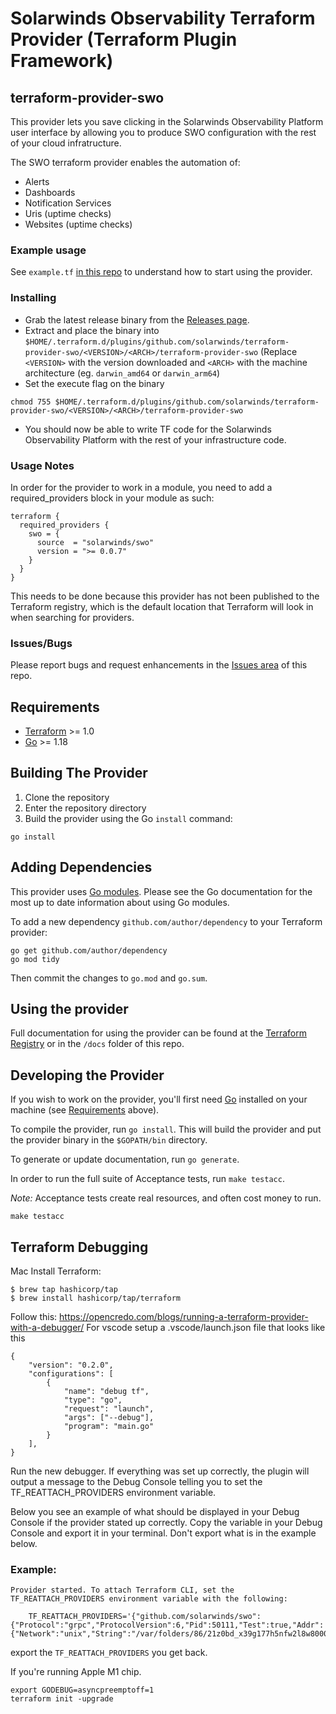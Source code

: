 # Solarwinds Observability Terraform Provider (Terraform Plugin Framework)

## terraform-provider-swo
This provider lets you save clicking in the Solarwinds Observability Platform user interface by allowing you to produce SWO configuration with the rest of your cloud infratructure.

The SWO terraform provider enables the automation of:

* Alerts
* Dashboards
* Notification Services
* Uris (uptime checks)
* Websites (uptime checks)


### Example usage
See `example.tf` [in this repo](https://github.com/solarwinds/terraform-provider-swo/blob/master/examples/) to understand how to start using the provider.

### Installing
* Grab the latest release binary from the [Releases page](https://github.com/solarwinds/terraform-provider-swo/releases).
* Extract and place the binary into `$HOME/.terraform.d/plugins/github.com/solarwinds/terraform-provider-swo/<VERSION>/<ARCH>/terraform-provider-swo` (Replace `<VERSION>` with the version downloaded and `<ARCH>` with the machine architecture (eg. `darwin_amd64` or `darwin_arm64`)
* Set the execute flag on the binary
```
chmod 755 $HOME/.terraform.d/plugins/github.com/solarwinds/terraform-provider-swo/<VERSION>/<ARCH>/terraform-provider-swo
```
* You should now be able to write TF code for the Solarwinds Observability Platform with the rest of your infrastructure code.

### Usage Notes
In order for the provider to work in a module, you need to add a required_providers block in your module as such:
```hcl
terraform {
  required_providers {
    swo = {
      source  = "solarwinds/swo"
      version = ">= 0.0.7"
    }
  }
}
```
This needs to be done because this provider has not been published to the Terraform registry, which is the default location that Terraform will look in when searching for providers.

### Issues/Bugs
Please report bugs and request enhancements in the [Issues area](https://github.com/solarwinds/terraform-provider-swo/issues) of this repo.

## Requirements

- [Terraform](https://www.terraform.io/downloads.html) >= 1.0
- [Go](https://golang.org/doc/install) >= 1.18

## Building The Provider

1. Clone the repository
1. Enter the repository directory
1. Build the provider using the Go `install` command:

```shell
go install
```

## Adding Dependencies

This provider uses [Go modules](https://github.com/golang/go/wiki/Modules).
Please see the Go documentation for the most up to date information about using Go modules.

To add a new dependency `github.com/author/dependency` to your Terraform provider:

```shell
go get github.com/author/dependency
go mod tidy
```

Then commit the changes to `go.mod` and `go.sum`.

## Using the provider
Full documentation for using the provider can be found at the [Terraform Registry](https://registry.terraform.io/providers/solarwinds/swo/latest/docs) or in the `/docs` folder of this repo.

## Developing the Provider

If you wish to work on the provider, you'll first need [Go](http://www.golang.org) installed on your machine (see [Requirements](#requirements) above).

To compile the provider, run `go install`. This will build the provider and put the provider binary in the `$GOPATH/bin` directory.

To generate or update documentation, run `go generate`.

In order to run the full suite of Acceptance tests, run `make testacc`.

*Note:* Acceptance tests create real resources, and often cost money to run.

```shell
make testacc
```

## Terraform Debugging
Mac Install Terraform:
 ```
 $ brew tap hashicorp/tap
 $ brew install hashicorp/tap/terraform
 ```
Follow this: https://opencredo.com/blogs/running-a-terraform-provider-with-a-debugger/
For vscode setup a .vscode/launch.json file that looks like this 

```
{
    "version": "0.2.0",
    "configurations": [
        {
            "name": "debug tf",
            "type": "go",
            "request": "launch",
            "args": ["--debug"],
            "program": "main.go" 
        }
    ],
}
```

Run the new debugger. If everything was set up correctly, the plugin will output a message to the Debug Console telling you to set the TF_REATTACH_PROVIDERS environment variable. 

Below you see an example of what should be displayed in your Debug Console if the provider stated up correctly. Copy the variable in your Debug Console and export it in your terminal. Don't export what is in the example below.

### Example:
```
Provider started. To attach Terraform CLI, set the TF_REATTACH_PROVIDERS environment variable with the following:

	TF_REATTACH_PROVIDERS='{"github.com/solarwinds/swo":{"Protocol":"grpc","ProtocolVersion":6,"Pid":50111,"Test":true,"Addr":{"Network":"unix","String":"/var/folders/86/21z0bd_x39g177h5nfw2l8w80000gq/T/plugin1234"}}}'
  ```

  export the `TF_REATTACH_PROVIDERS` you get back. 

  If you're running Apple M1 chip.

  ```
  export GODEBUG=asyncpreemptoff=1
  terraform init -upgrade
  ```
